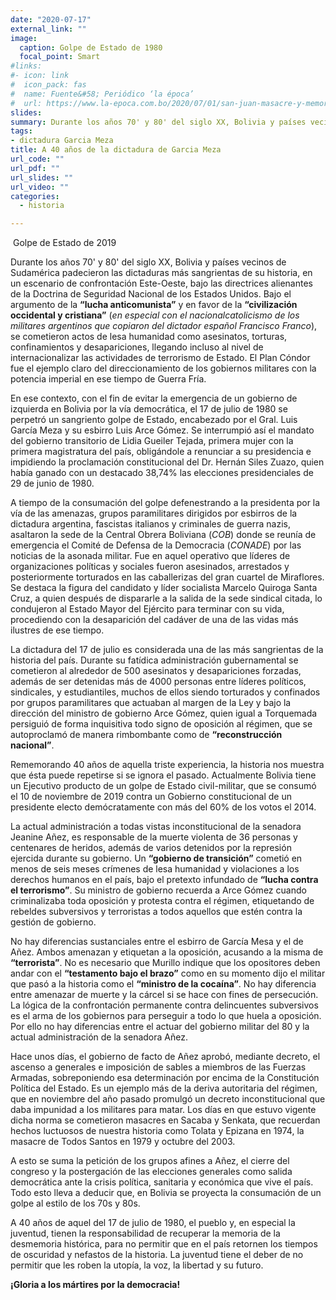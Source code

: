 ```yaml
---
date: "2020-07-17"
external_link: ""
image:
  caption: Golpe de Estado de 1980
  focal_point: Smart
#links:
#- icon: link
#  icon_pack: fas
#  name: Fuente&#58; Periódico ‘la época’
#  url: https://www.la-epoca.com.bo/2020/07/01/san-juan-masacre-y-memoria/
slides:
summary: Durante los años 70' y 80' del siglo XX, Bolivia y países vecinos de Sudamérica padecieron las dictaduras
tags:
- dictadura Garcia Meza
title: A 40 años de la dictadura de Garcia Meza
url_code: ""
url_pdf: ""
url_slides: ""
url_video: ""
categories:
  - historia

---
```

<div class="article-header article-container featured-image-wrapper mt-4 mb-4" style="max-width: 438px; max-height: 273px;">
<div style="position: relative">
    <img src="/historia/a-40-anios-del-golpe/golpe2019.jpg" alt="" class="featured-image">
    <span class="article-header-caption">Golpe de Estado de 2019</span>
  </div>
  </div>
  <p>
Durante los años 70' y 80' del siglo XX, Bolivia y países vecinos de Sudamérica padecieron las dictaduras más sangrientas de su historia, en un escenario de confrontación Este-Oeste, bajo las directrices alienantes de la Doctrina de Seguridad Nacional de los Estados Unidos. Bajo el argumento de la <strong>“lucha anticomunista”</strong> y en favor de la <strong>“civilización occidental y cristiana”</strong> (<em>en especial con el nacionalcatolicismo de los militares argentinos que copiaron del dictador español Francisco Franco</em>), se cometieron actos de lesa humanidad como asesinatos, torturas, confinamientos y desapariciones, llegando incluso al nivel de internacionalizar las actividades de terrorismo de Estado.
El Plan Cóndor fue el ejemplo claro del direccionamiento de los gobiernos militares con la potencia imperial en ese tiempo de Guerra Fría.

En ese contexto, con el fin de evitar la emergencia de un gobierno de izquierda en Bolivia por la vía democrática, el 17 de julio de 1980 se perpetró un sangriento golpe de Estado, encabezado por el Gral. Luis García Meza y su esbirro Luis Arce Gómez. Se interrumpió así el mandato del gobierno transitorio de Lidia Gueiler Tejada, primera mujer con la primera magistratura del país, obligándole a renunciar a su presidencia e impidiendo la proclamación constitucional del Dr. Hernán Siles Zuazo, quien había ganado con un destacado 38,74% las elecciones presidenciales de 29 de junio de 1980.

A tiempo de la consumación del golpe defenestrando a la presidenta por la vía de las amenazas, grupos paramilitares dirigidos por esbirros de la dictadura argentina, fascistas italianos y criminales de guerra nazis, asaltaron la sede de la Central Obrera Boliviana (*COB*) donde se reunía de emergencia el Comité de Defensa de la Democracia (*CONADE*) por las noticias de la asonada militar. Fue en aquel operativo que líderes de organizaciones políticas y sociales fueron asesinados, arrestados y posteriormente torturados en las caballerizas del gran cuartel de Miraflores. Se destaca la figura del candidato y líder socialista Marcelo Quiroga Santa Cruz, a quien después de dispararle a la salida de la sede sindical citada, lo condujeron al Estado Mayor del Ejército para terminar con su vida, procediendo con la desaparición del cadáver de una de las vidas más ilustres de ese tiempo.

La dictadura del 17 de julio es considerada una de las más sangrientas de la historia del país. Durante su fatídica administración gubernamental se cometieron al alrededor de 500 asesinatos y desapariciones forzadas, además de ser detenidas más de 4000 personas entre líderes políticos, sindicales, y estudiantiles, muchos de ellos siendo torturados y confinados por grupos paramilitares que actuaban al margen de la Ley y bajo la dirección del ministro de gobierno Arce Gómez, quien igual a Torquemada persiguió de forma inquisitiva todo signo de oposición al régimen, que se autoproclamó de manera rimbombante como de **“reconstrucción nacional”**.

Rememorando 40 años de aquella triste experiencia, la historia nos muestra que ésta puede repetirse si se ignora el pasado. Actualmente Bolivia tiene un Ejecutivo producto de un golpe de Estado civil-militar, que se consumó el 10 de noviembre de 2019 contra un Gobierno constitucional de un presidente electo demócratamente con más del 60% de los votos el 2014.

La actual administración a todas vistas inconstitucional de la senadora Jeanine Añez, es responsable de la muerte violenta de 36 personas y centenares de heridos, además de varios detenidos por la represión ejercida durante su gobierno. Un **“gobierno de transición”** cometió en menos de seis meses crímenes de lesa humanidad y violaciones a los derechos humanos en el país, bajo el pretexto infundado de **“lucha contra el terrorismo”**. Su ministro de gobierno recuerda a Arce Gómez cuando criminalizaba toda oposición y protesta contra el régimen, etiquetando de rebeldes subversivos y terroristas a todos aquellos que estén contra la gestión de gobierno.

No hay diferencias sustanciales entre el esbirro de García Mesa y el de Añez. Ambos amenazan y etiquetan a la oposición, acusando a la misma de **“terrorista”**. No es necesario que Murillo indique que los opositores deben andar con el **“testamento bajo el brazo”** como en su momento dijo el militar que pasó a la historia como el **“ministro de la cocaína”**. No hay diferencia entre amenazar de muerte y la cárcel si se hace con fines de persecución. La lógica de la confrontación permanente contra delincuentes subversivos es el arma de los gobiernos para perseguir a todo lo que huela a oposición. Por ello no hay diferencias entre el actuar del gobierno militar del 80 y la actual administración de la senadora Añez.

Hace unos días, el gobierno de facto de Añez aprobó, mediante decreto, el ascenso a generales e imposición de sables a miembros de las Fuerzas Armadas, sobreponiendo esa determinación por encima de la Constitución Política del Estado. Es un ejemplo más de la deriva autoritaria del régimen, que en noviembre del año pasado promulgó un decreto inconstitucional que daba impunidad a los militares para matar. Los días en que estuvo vigente dicha norma se cometieron masacres en Sacaba y Senkata, que recuerdan hechos luctuosos de nuestra historia como Tolata y Epizana en 1974, la masacre de Todos Santos en 1979 y octubre del 2003.  

A esto se suma la petición de los grupos afines a Añez, el cierre del congreso y la postergación de las elecciones generales como salida democrática ante la crisis política, sanitaria y económica que vive el país.  Todo esto lleva a deducir que, en Bolivia se proyecta la consumación de un golpe al estilo de los 70s y 80s.

A 40 años de aquel del 17 de julio de 1980, el pueblo y, en especial la juventud, tienen la responsabilidad de recuperar la memoria de la desmemoria histórica, para no permitir que en el país retornen los tiempos de oscuridad y nefastos de la historia. La juventud tiene el deber de no permitir que les roben la utopía, la voz, la libertad y su futuro.

**¡Gloria a los mártires por la democracia!**

